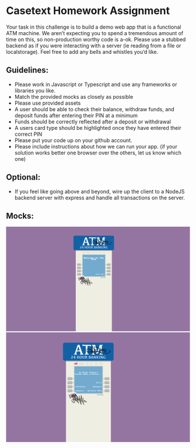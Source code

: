 # Casetext Homework Assignment
Your task in this challenge is to build a demo web app that is a functional ATM machine. We aren’t expecting you to spend a tremendous amount of time on this, so non-production worthy code is a-ok. Please use a stubbed backend as if you were interacting with a server (ie reading from a file or localstorage). Feel free to add any bells and whistles you’d like.

## Guidelines:
- Please work in Javascript or Typescript and use any frameworks or libraries you like.
- Match the provided mocks as closely as possible 
- Please use provided assets
- A user should be able to check their balance, withdraw funds, and deposit funds after entering their PIN at a minimum
- Funds should be correctly reflected after a deposit or withdrawal
- A users card type should be highlighted once they have entered their correct PIN
- Please put your code up on your github account.  
- Please include instructions about how we can run your app. (if your solution works better one browser over the others, let us know which one)

## Optional:
- If you feel like going above and beyond, wire up the client to a NodeJS backend server with express and handle all transactions on the server.

## Mocks:
![Mock 1](assets/Mock_1.png "Mock")
![Mock 2](assets/Mock_2.png "Mock2")